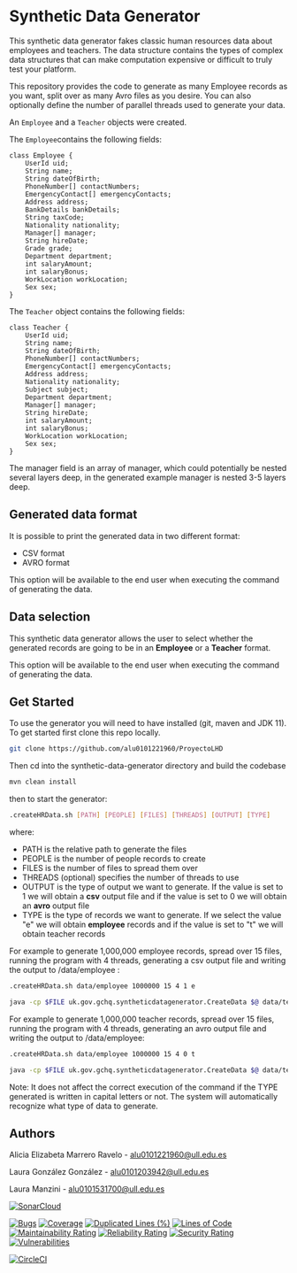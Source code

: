 <!--
Copyright 2018-2021 Crown Copyright

Licensed under the Apache License, Version 2.0 (the "License");
you may not use this file except in compliance with the License.
You may obtain a copy of the License at

    http://www.apache.org/licenses/LICENSE-2.0

Unless required by applicable law or agreed to in writing, software
distributed under the License is distributed on an "AS IS" BASIS,
WITHOUT WARRANTIES OR CONDITIONS OF ANY KIND, either express or implied.
See the License for the specific language governing permissions and
limitations under the License.
-->
 
# Synthetic Data Generator

This synthetic data generator fakes classic human resources data about employees and teachers.
The data structure contains the types of complex data structures that can make 
computation expensive or difficult to truly test your platform.

This repository provides the code to generate as many Employee records as you want, split over as many Avro files as you desire. You can also optionally define the number of parallel threads used to generate your data.

An `Employee` and a `Teacher` objects were created.

The `Employee`contains the following fields:
```
class Employee {
    UserId uid;
    String name;
    String dateOfBirth;
    PhoneNumber[] contactNumbers;
    EmergencyContact[] emergencyContacts;
    Address address;
    BankDetails bankDetails;
    String taxCode;
    Nationality nationality;
    Manager[] manager;
    String hireDate;
    Grade grade;
    Department department;
    int salaryAmount;
    int salaryBonus;
    WorkLocation workLocation;
    Sex sex;
}
```

The `Teacher` object contains the following fields:
```
class Teacher {
    UserId uid;
    String name;
    String dateOfBirth;
    PhoneNumber[] contactNumbers;
    EmergencyContact[] emergencyContacts;
    Address address;
    Nationality nationality;
    Subject subject;
    Department department;
    Manager[] manager;
    String hireDate;
    int salaryAmount;
    int salaryBonus;
    WorkLocation workLocation;
    Sex sex;
}
```
The manager field is an array of manager, which could potentially be nested several layers deep, in the generated example manager is nested 3-5 layers deep.


## Generated data format

It is possible to print the generated data in two different format:
- CSV format
- AVRO format

This option will be available to the end user when executing the command of generating the data.

## Data selection

This synthetic data generator allows the user to select whether the generated records are going to be in an **Employee** or a **Teacher** format.

This option will be available to the end user when executing the command of generating the data.


## Get Started
To use the generator you will need to have installed (git, maven and JDK 11).  
To get started first clone this repo locally.

```bash
git clone https://github.com/alu0101221960/ProyectoLHD
```

Then cd into the synthetic-data-generator directory and build the codebase

```bash
mvn clean install
```

then to start the generator:

```bash
.createHRData.sh [PATH] [PEOPLE] [FILES] [THREADS] [OUTPUT] [TYPE]
```

where:
- PATH is the relative path to generate the files
- PEOPLE is the number of people records to create
- FILES is the number of files to spread them over
- THREADS (optional) specifies the number of threads to use
- OUTPUT is the type of output we want to generate. If the value is set to 1 we will obtain a **csv** output file and if the value is set to 0 we will obtain an **avro** output file
- TYPE is the type of records we want to generate. If we select the value "e" we will obtain **employee** records and if the value is set to "t" we will obtain teacher records

For example to generate 1,000,000 employee records, spread over 15 files, running the program with 4 threads, generating a csv output file and writing the output to /data/employee :

```bash
.createHRData.sh data/employee 1000000 15 4 1 e 
```
```bash
java -cp $FILE uk.gov.gchq.syntheticdatagenerator.CreateData $@ data/teacher 1000000 15 4 1 e 
```

For example to generate 1,000,000 teacher records, spread over 15 files, running the program with 4 threads, generating an avro output file and writing the output to /data/employee:

```bash
.createHRData.sh data/employee 1000000 15 4 0 t 
```
```bash
java -cp $FILE uk.gov.gchq.syntheticdatagenerator.CreateData $@ data/teacher 1000000 15 4 0 t 
```

Note:
It does not affect the correct execution of the command if the TYPE generated is written in capital letters or not. The system will automatically recognize what type of data to generate.

## Authors

Alicia Elizabeta Marrero Ravelo - alu0101221960@ull.edu.es

Laura González González - alu0101203942@ull.edu.es

Laura Manzini - alu0101531700@ull.edu.es


[![SonarCloud](https://sonarcloud.io/images/project_badges/sonarcloud-white.svg)](https://sonarcloud.io/summary/new_code?id=alu0101221960_ProyectoLHD)

[![Bugs](https://sonarcloud.io/api/project_badges/measure?project=alu0101221960_ProyectoLHD&metric=bugs)](https://sonarcloud.io/summary/new_code?id=alu0101221960_ProyectoLHD)
[![Coverage](https://sonarcloud.io/api/project_badges/measure?project=alu0101221960_ProyectoLHD&metric=coverage)](https://sonarcloud.io/summary/new_code?id=alu0101221960_ProyectoLHD)
[![Duplicated Lines (%)](https://sonarcloud.io/api/project_badges/measure?project=alu0101221960_ProyectoLHD&metric=duplicated_lines_density)](https://sonarcloud.io/summary/new_code?id=alu0101221960_ProyectoLHD)
[![Lines of Code](https://sonarcloud.io/api/project_badges/measure?project=alu0101221960_ProyectoLHD&metric=ncloc)](https://sonarcloud.io/summary/new_code?id=alu0101221960_ProyectoLHD)
[![Maintainability Rating](https://sonarcloud.io/api/project_badges/measure?project=alu0101221960_ProyectoLHD&metric=sqale_rating)](https://sonarcloud.io/summary/new_code?id=alu0101221960_ProyectoLHD)
[![Reliability Rating](https://sonarcloud.io/api/project_badges/measure?project=alu0101221960_ProyectoLHD&metric=reliability_rating)](https://sonarcloud.io/summary/new_code?id=alu0101221960_ProyectoLHD)
[![Security Rating](https://sonarcloud.io/api/project_badges/measure?project=alu0101221960_ProyectoLHD&metric=security_rating)](https://sonarcloud.io/summary/new_code?id=alu0101221960_ProyectoLHD)
[![Vulnerabilities](https://sonarcloud.io/api/project_badges/measure?project=alu0101221960_ProyectoLHD&metric=vulnerabilities)](https://sonarcloud.io/summary/new_code?id=alu0101221960_ProyectoLHD)




[![CircleCI](https://circleci.com/gh/alu0101221960/ProyectoLHD/tree/main.svg?style=svg)](https://circleci.com/gh/alu0101221960/ProyectoLHD/tree/main)
